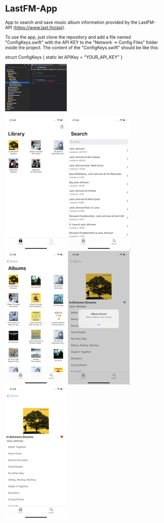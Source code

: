# LastFM-App
App to search and save music album information provided by the LastFM-API (https://www.last.fm/api). 

To use the app, just clone the repository and add a file named "ConfigKeys.swift" with the API KEY to the "Network -> Config Files" folder inside the project.
The content of the "ConfigKeys.swift" should be like this:

struct ConfigKeys {
    static let APIKey = "YOUR_API_KEY"
}

![Config Keys](https://github.com/erichflock/LastFM-App/blob/main/configKeys_in_project.png) 

![Library With Saved Albums](https://github.com/erichflock/LastFM-App/blob/main/library_with_saved_albums.jpeg) ![Search](https://github.com/erichflock/LastFM-App/blob/main/search.jpeg). ![Search Albums](https://github.com/erichflock/LastFM-App/blob/main/search_album.jpeg) ![Album Saved With Alert](https://github.com/erichflock/LastFM-App/blob/main/album_details_saved_with_alert.jpeg). ![Album Saved](https://github.com/erichflock/LastFM-App/blob/main/album_details_saved.jpeg)
